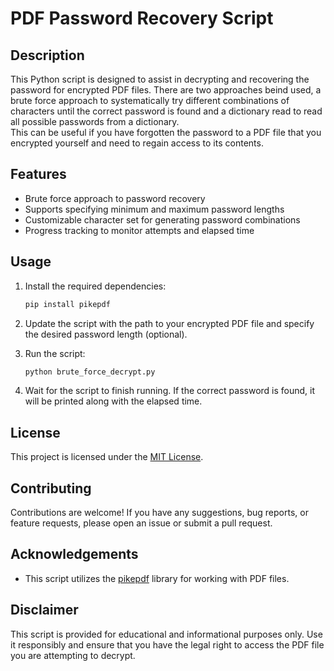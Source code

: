 # PDF Password Recovery Script

## Description
This Python script is designed to assist in decrypting and recovering the password for encrypted PDF files. There are two approaches beind used,
a brute force approach to systematically try different combinations of characters until the correct password is found and a dictionary read to read all possible passwords from a dictionary.  
This can be useful if you have forgotten the password to a PDF file that you encrypted yourself and need to regain access to its contents.

## Features
- Brute force approach to password recovery
- Supports specifying minimum and maximum password lengths
- Customizable character set for generating password combinations
- Progress tracking to monitor attempts and elapsed time

## Usage
1. Install the required dependencies:
   ```sh
   pip install pikepdf
   ```

2. Update the script with the path to your encrypted PDF file and specify the desired password length (optional).

3. Run the script:
   ```sh
   python brute_force_decrypt.py
   ```

4. Wait for the script to finish running. If the correct password is found, it will be printed along with the elapsed time.

## License
This project is licensed under the [MIT License](LICENSE).

## Contributing
Contributions are welcome! If you have any suggestions, bug reports, or feature requests, please open an issue or submit a pull request.

## Acknowledgements
- This script utilizes the [pikepdf](https://github.com/pikepdf/pikepdf) library for working with PDF files.

## Disclaimer
This script is provided for educational and informational purposes only. Use it responsibly and ensure that you have the legal right to access the PDF file you are attempting to decrypt.
